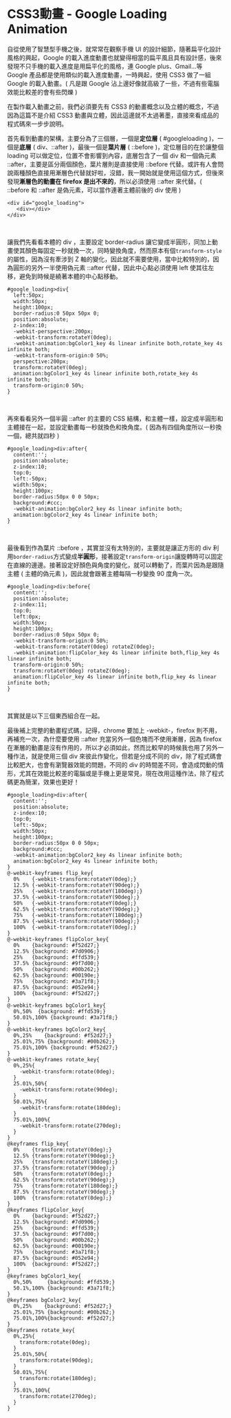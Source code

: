 # CSS3動畫 - Google Loading Animation 

自從使用了智慧型手機之後，就常常在觀察手機 UI 的設計細節，隨著扁平化設計風格的興起，Google 的載入進度動畫也就變得相當的扁平風且具有設計感，後來發現不只手機的載入進度是用扁平化的風格，連 Google plus、Gmail...等 Google 產品都是使用類似的載入進度動畫，一時興起，使用 CSS3 做了一組 Google 的載入動畫。( 凡是跟 Google 沾上邊好像就高級了一些，不過有些電腦效能比較差的會有些閃爍 )

<div id="google_loading">
<div></div>
</div>

在製作載入動畫之前，我們必須要先有 CSS3 的動畫概念以及立體的概念，不過因為這篇不是介紹 CSS3 動畫與立體，因此這邊就不太過著墨，直接來看成品的程式碼來一步步說明。

首先看到動畫的架構，主要分為了三個層，一個是**定位層** ( #googleloading )，一個是**底層** ( div、::after )，最後一個是**葉片層** ( ::before )，定位層目的在於讓整個 loading 可以做定位，位置不會影響到內容，底層包含了一個 div 和一個偽元素 ::after，主要是區分兩個顏色，葉片層則是直接使用 ::before 代替。或許有人會問說兩種顏色直接用漸層色代替就好啦，沒錯，我一開始就是使用這個方式，但後來發現**漸層色的動畫在 firefox 是出不來的**，所以必須使用 ::after 來代替。( ::before 和 ::after 是偽元素，可以當作連著主體前後的 div 使用 )

	<div id="google_loading">
	   <div></div>
	</div>

<br/>

讓我們先看看本體的 div ，主要設定 border-radius 讓它變成半圓形，同加上動畫使其顏色每固定一秒就換一次，同時變換角度，然而原本有個`transform-style`的屬性，因為沒有牽涉到 Z 軸的變化，因此就不需要使用，當中比較特別的，因為圓形的另外一半使用偽元素 ::after 代替，因此中心點必須使用 left 使其往左移，避免到時候是繞著本體的中心點移動。

	#google_loading>div{
	  left:50px;
	  width:50px;
	  height:100px;
	  border-radius:0 50px 50px 0;
	  position:absolute;
	  z-index:10;
	  -webkit-perspective:200px;
	  -webkit-transform:rotateY(0deg);
	  -webkit-animation:bgColor1_key 4s linear infinite both,rotate_key 4s infinite both;
	  -webkit-transform-origin:0 50%;
	  perspective:200px;
	  transform:rotateY(0deg);
	  animation:bgColor1_key 4s linear infinite both,rotate_key 4s infinite both;
	  transform-origin:0 50%;
	}

</br>

再來看看另外一個半圓 ::after 的主要的 CSS 結構，和主體一樣，設定成半圓形和主體接在一起，並設定動畫每一秒就換色和換角度。( 因為有四個角度所以一秒換一個，總共就四秒 )

	#google_loading>div:after{
	  content:'';
	  position:absolute;
	  z-index:10;
	  top:0;
	  left:-50px;
	  width:50px;
	  height:100px;
	  border-radius:50px 0 0 50px;
	  background:#ccc;
	  -webkit-animation:bgColor2_key 4s linear infinite both;
	  animation:bgColor2_key 4s linear infinite both;
	}

<br/>

最後看到作為葉片 ::before ，其實並沒有太特別的，主要就是讓正方形的 div 利用`border-radius`方式變成**半圓形**，接著設定`transform-origin`讓旋轉時可以固定在直線的邊邊。接著設定好顏色與角度的變化，就可以轉動了，而葉片因為是跟隨主體 ( 主體的偽元素 )，因此就會跟著主體每隔一秒變換 90 度角一次。

	#google_loading>div:before{
	  content:'';
	  position:absolute;
	  z-index:11;
	  top:0;
	  left:0px;
	  width:50px;
	  height:100px;
	  border-radius:0 50px 50px 0;
	  -webkit-transform-origin:0 50%;
	  -webkit-transform:rotateY(0deg) rotateZ(0deg);
	  -webkit-animation:flipColor_key 4s linear infinite both,flip_key 4s linear infinite both;
	  transform-origin:0 50%;
	  transform:rotateY(0deg) rotateZ(0deg);
	  animation:flipColor_key 4s linear infinite both,flip_key 4s linear infinite both;
	}

</br>

其實就是以下三個東西組合在一起。

<div id="google_loading1">
<div></div>
</div>
<div id="google_loading3">
<div></div>
</div>
<div id="google_loading2">
<div></div>
</div>

最後補上完整的動畫程式碼，記得，chrome 要加上 -webkit-，firefox 則不用，再補充一次，為什麼要使用 ::after 充當另外一個色塊而不使用漸層，因為 firefox 在漸層的動畫是沒有作用的，所以才必須如此，然而比較早的時候我也用了另外一種作法，就是使用三個 div 來彼此作變化，但若是分成不同的 div，除了程式碼會比較肥大，也會有瀏覽器效能的問題，不同的 div 的時間差不同，會造成閃動的情形，尤其在效能比較差的電腦或是手機上更是常見，現在改用這種作法，除了程式碼更為簡潔，效果也更好！

	#google_loading>div:after{
	  content:'';
	  position:absolute;
	  z-index:10;
	  top:0;
	  left:-50px;
	  width:50px;
	  height:100px;
	  border-radius:50px 0 0 50px;
	  background:#ccc;
	  -webkit-animation:bgColor2_key 4s linear infinite both;
	  animation:bgColor2_key 4s linear infinite both;
	}
	@-webkit-keyframes flip_key{
	  0%    {-webkit-transform:rotateY(0deg);}
	  12.5% {-webkit-transform:rotateY(90deg);}
	  25%   {-webkit-transform:rotateY(180deg);}
	  37.5% {-webkit-transform:rotateY(90deg);}
	  50%   {-webkit-transform:rotateY(0deg);}
	  62.5% {-webkit-transform:rotateY(90deg);}
	  75%   {-webkit-transform:rotateY(180deg);}
	  87.5% {-webkit-transform:rotateY(90deg);}
	  100%  {-webkit-transform:rotateY(0deg);}
	}
	@-webkit-keyframes flipColor_key{
	  0%    {background: #f52d27;}
	  12.5% {background: #7d0906;}
	  25%   {background: #ffd539;}
	  37.5% {background: #9f7d00;}
	  50%   {background: #00b262;}
	  62.5% {background: #00190e;}
	  75%   {background: #3a71f8;}
	  87.5% {background: #052e94;}
	  100%  {background: #f52d27;}
	}
	@-webkit-keyframes bgColor1_key{
	  0%,50%  {background: #ffd539;}
	  50.01%,100% {background: #3a71f8;}
	}
	@-webkit-keyframes bgColor2_key{
	  0%,25%    {background: #f52d27;}
	  25.01%,75% {background: #00b262;}
	  75.01%,100% {background: #f52d27;}
	}
	@-webkit-keyframes rotate_key{
	  0%,25%{
	    -webkit-transform:rotate(0deg);
	  }
	  25.01%,50%{
	    -webkit-transform:rotate(90deg);
	  }
	  50.01%,75%{
	    -webkit-transform:rotate(180deg);
	  }
	  75.01%,100%{
	    -webkit-transform:rotate(270deg);
	  }
	}
	@keyframes flip_key{
	  0%    {transform:rotateY(0deg);}
	  12.5% {transform:rotateY(90deg);}
	  25%   {transform:rotateY(180deg);}
	  37.5% {transform:rotateY(90deg);}
	  50%   {transform:rotateY(0deg);}
	  62.5% {transform:rotateY(90deg);}
	  75%   {transform:rotateY(180deg);}
	  87.5% {transform:rotateY(90deg);}
	  100%  {transform:rotateY(0deg);}
	}
	@keyframes flipColor_key{
	  0%    {background: #f52d27;}
	  12.5% {background: #7d0906;}
	  25%   {background: #ffd539;}
	  37.5% {background: #9f7d00;}
	  50%   {background: #00b262;}
	  62.5% {background: #00190e;}
	  75%   {background: #3a71f8;}
	  87.5% {background: #052e94;}
	  100%  {background: #f52d27;}
	}
	@keyframes bgColor1_key{
	  0%,50%     {background: #ffd539;}
	  50.1%,100% {background: #3a71f8;}
	}
	@keyframes bgColor2_key{
	  0%,25%    {background: #f52d27;}
	  25.01%,75% {background: #00b262;}
	  75.01%,100%{background: #f52d27;}
	}
	@keyframes rotate_key{
	  0%,25%{
	    transform:rotate(0deg);
	  }
	  25.01%,50%{
	    transform:rotate(90deg);
	  }
	  50.01%,75%{
	    transform:rotate(180deg);
	  }
	  75.01%,100%{
	    transform:rotate(270deg);
	  }
	}

